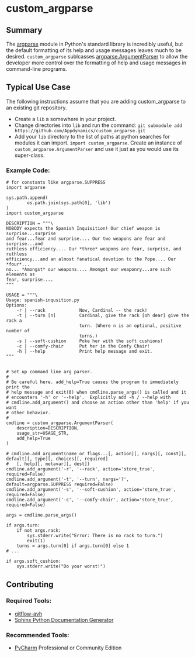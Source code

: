 # custom_argparse

## Summary

The [argparse](https://docs.python.org/2/library/argparse.html) module in Python's standard library is incredibly useful, but the default formatting of its help and usage messages leaves much to be desired.  `custom_argparse` sublcasses [argparse.ArgumentParser](https://docs.python.org/2/library/argparse.html#argparse.ArgumentParser) to allow the developer more control over the formatting of help and usage messages in command-line programs.

## Typical Use Case

The following instructions assume that you are adding custom_argparse to an existing git repository.

* Create a `lib` a somewhere in your project.
* Change directories into `lib` and run the command: `git submodule add https://github.com/Appdynamics/custom_argparse.git`
* Add your `lib` directory to the list of paths at python searches for modules it can import.  `import custom_argparse`.  Create an instance of `custom_argparse.ArgumentParser` and use it just as you would use its super-class.

### Example Code:

```
# for constants like argparse.SUPPRESS
import argparse

sys.path.append(
        os.path.join(sys.path[0], 'lib')
)
import custom_argparse

DESCRIPTION = """\
NOBODY expects the Spanish Inquisition! Our chief weapon is surprise...surprise
and fear...fear and surprise.... Our two weapons are fear and surprise...and
ruthless efficiency.... Our *three* weapons are fear, surprise, and ruthless
efficiency...and an almost fanatical devotion to the Pope.... Our *four*...
no... *Amongst* our weapons.... Amongst our weaponry...are such elements as
fear, surprise....
"""

USAGE = """\
Usage: spanish-inqusition.py
Options:
    -r | --rack             Now, Cardinal -- the rack!
    -t | --turn [n]         Cardinal, give the rack [oh dear] give the rack a
                            turn. (Where n is an optional, positive number of
                            turns.)
    -s | --soft-cushion     Poke her with the soft cushions!
    -c | --comfy-chair      Put her in the Comfy Chair!
    -h | --help             Print help message and exit.
"""


# Set up command line arg parser.
#
# Be careful here. add_help=True causes the program to immediately print the
# help message and exit(0) when cmdline.parse_args() is called and it
# encounters '-h' or '--help'.  Explicitly add -h / --help with
# cmdline.add_argument() and choose an action other than 'help' if you want
# other behavior.
#
cmdline = custom_argparse.ArgumentParser(
    description=DESCRIPTION,
    usage_str=USAGE_STR,
    add_help=True
)

# cmdline.add_argument(name or flags...[, action][, nargs][, const][, default][, type][, choices][, required]
#   [, help][, metavar][, dest])
cmdline.add_argument('-r', '--rack', action='store_true', required=False)
cmdline.add_argument('-t', '--turn', nargs='?', default=argparse.SUPPRESS required=False)
cmdline.add_argument('-s', '--soft-cushion', action='store_true', required=False)
cmdline.add_argument('-c', '--comfy-chair', action='store_true', required=False)

args = cmdline.parse_args()

if args.turn:
    if not args.rack:
        sys.stderr.write("Error: There is no rack to turn.")
        exit(1)
    turns = args.turn[0] if args.turn[0] else 1
# ...

if args.soft_cushion:
    sys.stderr.write("Do your worst!")
```


## Contributing

### Required Tools:

* [gitflow-avh](https://github.com/petervanderdoes/gitflow-avh)
* [Sphinx Python Documentation Generator](http://www.sphinx-doc.org/en/stable/install.html)

### Recommended Tools:

* [PyCharm](https://www.jetbrains.com/pycharm/) Professional or Community Edition